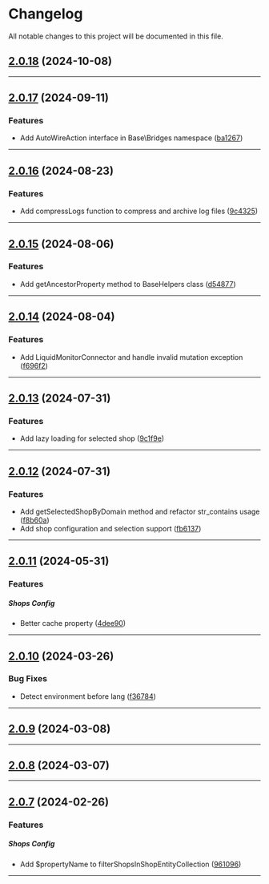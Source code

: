 <!--- BEGIN HEADER -->
# Changelog

All notable changes to this project will be documented in this file.
<!--- END HEADER -->

## [2.0.18](https://github.com/liquiddesign/base/compare/v2.0.17...v2.0.18) (2024-10-08)


---

## [2.0.17](https://github.com/liquiddesign/base/compare/v2.0.16...v2.0.17) (2024-09-11)

### Features

* Add AutoWireAction interface in Base\Bridges namespace ([ba1267](https://github.com/liquiddesign/base/commit/ba1267357e4dde47b59f4d3239182f2dbc8ec8ec))


---

## [2.0.16](https://github.com/liquiddesign/base/compare/v2.0.15...v2.0.16) (2024-08-23)

### Features

* Add compressLogs function to compress and archive log files ([9c4325](https://github.com/liquiddesign/base/commit/9c4325e1c06949d0276ebcfc06ec293c7599c60b))


---

## [2.0.15](https://github.com/liquiddesign/base/compare/v2.0.14...v2.0.15) (2024-08-06)

### Features

* Add getAncestorProperty method to BaseHelpers class ([d54877](https://github.com/liquiddesign/base/commit/d548779503a03eacae75eea2611e07c013c9c161))


---

## [2.0.14](https://github.com/liquiddesign/base/compare/v2.0.13...v2.0.14) (2024-08-04)

### Features

* Add LiquidMonitorConnector and handle invalid mutation exception ([f696f2](https://github.com/liquiddesign/base/commit/f696f20a0d3d203216077ebaf966e29fd7e2b213))


---

## [2.0.13](https://github.com/liquiddesign/base/compare/v2.0.12...v2.0.13) (2024-07-31)

### Features

* Add lazy loading for selected shop ([9c1f9e](https://github.com/liquiddesign/base/commit/9c1f9e62489f6edb9ed98eef5702d2ee9c52e860))


---

## [2.0.12](https://github.com/liquiddesign/base/compare/v2.0.11...v2.0.12) (2024-07-31)

### Features

* Add getSelectedShopByDomain method and refactor str_contains usage ([f8b60a](https://github.com/liquiddesign/base/commit/f8b60aa406d7ee38039d2eac3cc89efb6708bf33))
* Add shop configuration and selection support ([fb6137](https://github.com/liquiddesign/base/commit/fb6137d5c3ad302cf38b13891bf2700d382cbe82))


---

## [2.0.11](https://github.com/liquiddesign/base/compare/v2.0.10...v2.0.11) (2024-05-31)

### Features


##### Shops Config

* Better cache property ([4dee90](https://github.com/liquiddesign/base/commit/4dee90a98dab144df57a7fddb2520e0703c8b7b2))


---

## [2.0.10](https://github.com/liquiddesign/base/compare/v2.0.9...v2.0.10) (2024-03-26)

### Bug Fixes

* Detect environment before lang ([f36784](https://github.com/liquiddesign/base/commit/f36784cdaa01f74f720cd736a8aeb6bf55e273d8))


---

## [2.0.9](https://github.com/liquiddesign/base/compare/v2.0.8...v2.0.9) (2024-03-08)


---

## [2.0.8](https://github.com/liquiddesign/base/compare/v2.0.7...v2.0.8) (2024-03-07)


---

## [2.0.7](https://github.com/liquiddesign/base/compare/v2.0.6...v2.0.7) (2024-02-26)

### Features


##### Shops Config

* Add $propertyName to filterShopsInShopEntityCollection ([961096](https://github.com/liquiddesign/base/commit/961096ec30db34a43056cb5ab373be0e14ae177d))


---

